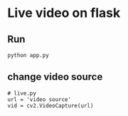 # Live video on flask
## Run
```
python app.py
```

## change video source
```
# live.py
url = 'video source'
vid = cv2.VideoCapture(url)
```